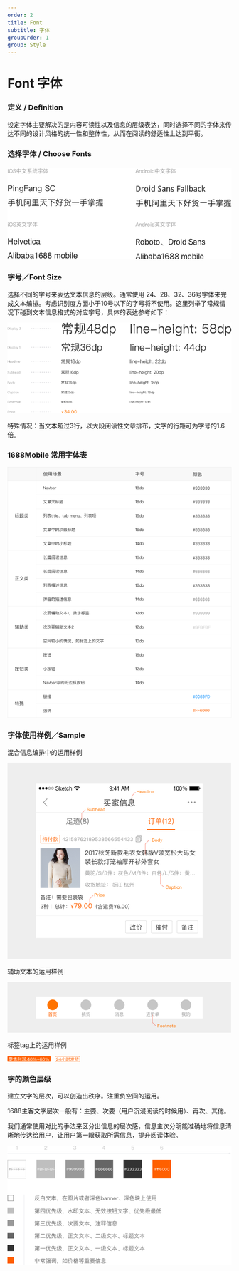 ```yaml
---
order: 2
title: Font
subtitle: 字体
groupOrder: 1
group: Style
---
```


# Font  字体

### 

### 定义 / Definition

设定字体主要解决的是内容可读性以及信息的层级表达，同时选择不同的字体来传达不同的设计风格的统一性和整体性，从而在阅读的舒适性上达到平衡。

### 

### 选择字体 / Choose Fonts

### ![](/assets/font1.png)

### 

### 字号／Font Size

选择不同的字号来表达文本信息的层级。通常使用 24、28、32、36号字体来完成文本编排。考虑识别度方面小于10号以下的字号将不使用。这里列举了常规情况下碰到文本信息格式的对应字号，具体的表达参考如下：

![](/assets/font2.png)

特殊情况：当文本超过3行，以大段阅读性文章排布，文字的行距可为字号的1.6倍。

### 

### 1688Mobile 常用字体表

![](/assets/font3.png)

### 

### 字体使用样例／Sample



混合信息编排中的运用样例

![](/assets/font4.png)



辅助文本的运用样例

![](/assets/font5.png)



标签tag上的运用样例

![](/assets/font6.png)

### 

### 字的颜色层级

建立文字的层次，可以创造出秩序。注重负空间的运用。

1688主客文字层次一般有：主要、次要（用户沉浸阅读的时候用）、再次、其他。

我们通常使用对比的手法来区分出信息的层次感，信息主次分明能准确地将信息清晰地传达给用户，让用户第一眼获取所需信息，提升阅读体验。



![](/assets/font7.png)





